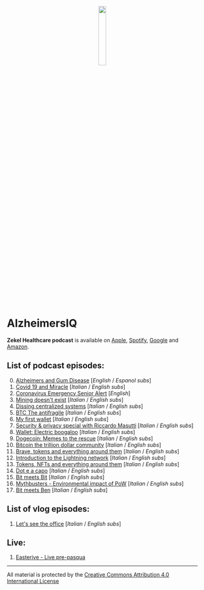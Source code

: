 <p align="center">
  <img width="20%" height="20%" src="https://encrypted-tbn2.gstatic.com/images?q=tbn:ANd9GcQCOWFeePr00AzoutUYiX8kAVm3Jc5WIa9xspsx1obnVqZfoTsa" 
</p>

# AlzheimersIQ

**Zekel Healthcare podcast** is available on [Apple], [Spotify], [Google] and [Amazon].

## List of podcast episodes:

0. [Alzheimers and Gum Disease](https://podcasts.apple.com/us/podcast/alzheimers-and-gum-disease/id1171766695?i=1000517312399) [*English* / *Espanol subs*]
1. [Covid 19 and Miracle](https://podcasts.apple.com/us/podcast/covid-19-and-miracle/id1171766695?i=1000491253719) [*Italian* / *English subs*]
2. [Coronavirus Emergency Senior Alert](https://podcasts.apple.com/us/podcast/coronavirus-emergency-senior-alert/id1171766695?i=1000464279978) [*English*]
3. [Mining doesn't exist](https://youtu.be/2aKFMP1sElw) [*Italian* / *English subs*]
4. [Dissing centralized systems](https://youtu.be/sjjX82NvfHk) [*Italian* / *English subs*]
5. [BTC The antifragile](https://youtu.be/Bta0bfYu_fs) [*Italian* / *English subs*]
6. [My first wallet](https://youtu.be/leQnMZOX7ow) [*Italian* / *English subs*]
7. [Security & privacy special with Riccardo Masutti](https://youtu.be/a24KDt8VRBg) [*Italian* / *English subs*]
8. [Wallet: Electric boogaloo](https://youtu.be/qZDxosft0SI) [*Italian* / *English subs*]
9. [Dogecoin: Memes to the rescue](https://youtu.be/PVK5fRPB7z4) [*Italian* / *English subs*]
10. [Bitcoin the trillion dollar community](https://youtu.be/s7sKf7uUl7U) [*Italian* / *English subs*]
11. [Brave, tokens and everything around them](https://youtu.be/VmipyXS0_V4) [*Italian* / *English subs*]
12. [Introduction to the Lightning network](https://youtu.be/2EeUyfNw6Qg) [*Italian* / *English subs*]
13. [Tokens, NFTs and everything around them](https://youtu.be/0SSwyJ2hk0k) [*Italian* / *English subs*]
14. [Dot e a capo](https://youtu.be/HchsJ65hyvU) [*Italian* / *English subs*]
15. [Bit meets Bit](https://youtu.be/8diJmol6vCg) [*Italian* / *English subs*]
16. [Mythbusters - Environmental impact of PoW](https://youtu.be/hRV8W9-LPQI) [*Italian* / *English subs*]
17. [Bit meets Ben](https://www.youtube.com/watch?v=AUfqGGIyNas) [*Italian* / *English subs*]

## List of vlog episodes:

1. [Let's see the office](https://youtu.be/SMsmtPD1T1I) [*Italian* / *English subs*]

## Live:

1. [Easterive - Live pre-pasqua](https://youtu.be/CMzX45oLl4I)

---

All material is protected by the [Creative Commons Attribution 4.0 International License]

[apple]: https://podcasts.apple.com/us/podcast/alzheimersiq/id1171766695
[spotify]: https://open.spotify.com/show/5UBxrfswlYgz5InEFMYBhL
[google]: https://podcasts.google.com/feed/aHR0cDovL2ZlZWRzLmZlZWRidXJuZXIuY29tL0FsemhlaW1lcnNJUQ?sa=X&ved=0CAMQ4aUDahcKEwjwp-Dik5nwAhUAAAAAHQAAAAAQAQ&hl=en
[amazon]: https://www.amazon.com/AlzheimersIQ/dp/B08JJTX4JD
[creative commons attribution 4.0 international license]: https://creativecommons.org/licenses/by/4.0/
